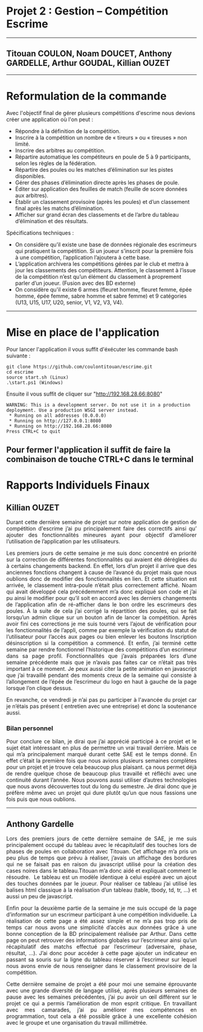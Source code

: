 # Projet 2 : Gestion – Compétition Escrime
---
Titouan COULON, Noam DOUCET, Anthony GARDELLE, Arthur GOUDAL, Killian OUZET
---
---
# Reformulation de la commande
Avec l'objectif final de gérer plusieurs compétitions d'escrime nous devions créer une application où l'on peut :
+ Répondre à la définition de la compétition.
+ Inscrire à la compétition un nombre de « tireurs » ou « tireuses » non limité.
+ Inscrire des arbitres au compétition.
+ Répartire automatique les compétiteurs en poule de 5 à 9 participants, selon
  les règles de la fédération.
+ Répartire des poules ou les matches d’élimination sur les pistes disponibles.
+ Gérer des phases d’élimination directe après les phases de poule.
+ Éditer sur application des feuilles de match (feuille de score données aux arbitres).
+ Établir un classement provisoire (après les poules) et d’un classement final après les matchs d’élimination.
+ Afficher sur grand écran des classements et de l’arbre du tableau d’élimination et des résultats.

Spécifications techniques :
+ On considère qu’il existe une base de données régionale des escrimeurs qui
  pratiquent la compétition. Si un joueur s’inscrit pour la première fois à une
  compétition, l’application l’ajoutera à cette base.
+ L’application archivera les compétitions gérées par le club et mettra à jour les
  classements des compétiteurs. Attention, le classement à l’issue de la compétition
  n’est qu’un élément du classement à proprement parler d’un joueur. (Fusion avec
  des BD externe)
+ On considère qu'il existe 6 armes (fleuret homme, fleuret femme, épée homme, épée femme, sabre homme
et sabre femme) et 9 catégories (U13, U15, U17, U20, senior, V1, V2, V3, V4).
---
# Mise en place de l'application
Pour lancer l'application il vous suffit d'éxécuter les commande bash suivante :
```
git clone https://github.com/coulontitouan/escrime.git
cd escrime
source start.sh (Linux)
.\start.ps1 (Windows)
```
Ensuite il vous suffit de cliquer sur "http://192.168.28.66:8080"
```
WARNING: This is a development server. Do not use it in a production deployment. Use a production WSGI server instead.
 * Running on all addresses (0.0.0.0)
 * Running on http://127.0.0.1:8080
 * Running on http://192.168.28.66:8080
Press CTRL+C to quit
```
Pour fermer l'application il suffit de faire la combinaison de touche CTRL+C dans le terminal
---
# Rapports Individuels Finaux

## Killian OUZET
<div align="justify">

Durant cette dernière semaine de projet sur notre application de gestion de compétition d'escrime j’ai pu principalement faire des correctifs ainsi qu’ ajouter des fonctionnalités mineures ayant pour objectif d’améliorer l’utilisation de l’application par les utilisateurs. 

Les premiers jours de cette semaine je me suis donc concentré en priorité sur la correction de différentes fonctionnalités qui avaient été déréglées du à certains changements backend. En effet, lors d’un projet il arrive que des anciennes fonctions changent à cause de l’avancé du projet mais que nous oublions donc de modifier des fonctionnalités en lien. Et cette situation est arrivée, le classement intra-poule n’était plus correctement affiché. Noam qui avait développé cela précédemment m’a donc expliqué son code et j’ai pu ainsi le modifier pour qu’il soit en accord avec les derniers changements de l’application afin de ré-afficher dans le bon ordre les escrimeurs des poules. À la suite de cela j’ai corrigé la répartition des poules, qui se fait lorsqu’un admin clique sur un bouton afin de lancer la compétition. Après avoir fini ces corrections je me suis tourné vers l’ajout de vérification pour les fonctionnalités de l’appli, comme par exemple la vérification du statut de l’utilisateur pour l’accès aux pages ou bien enlever les boutons Inscription désinscription si la compétition a commencé. Et enfin, j’ai terminé cette semaine par rendre fonctionnel l’historique des compétitions d’un escrimeur dans sa page profil. Fonctionnalités que j’avais préparées lors d’une semaine précédente mais que je n’avais pas faites car ce n’était pas très important à ce moment. Je peux aussi citer la petite animation en javascript que j’ai travaillé pendant des moments creux de la semaine qui consiste à l’allongement de l’épée de l’escrimeur du logo en haut à gauche de la page lorsque l’on clique dessus.

En revanche, ce vendredi je n’ai pas pu participer à l'avancée du projet car je n’étais pas présent ( entretien avec une entreprise) et donc la soutenance aussi.

### Bilan personnel
Pour conclure ce bilan, je dirai que j’ai apprécié participé à ce projet et le sujet était intéressant en plus de permettre un vrai travail derrière. Mais ce qui m’a principalement marqué durant cette SAE est le temps donné. En effet c’était la première fois que nous avions plusieurs semaines complètes pour un projet et je trouve cela beaucoup plus plaisant. ça nous permet déjà de rendre quelque chose de beaucoup plus travaillé et réfléchi avec une continuité durant l’année. Nous pouvons aussi utiliser d’autres technologies que nous avons découvertes tout du long du semestre. Je dirai donc que je préfère même avec un projet qui dure plutôt qu’un que nous fassions une fois puis que nous oublions.
</div>

---
## Anthony Gardelle
<div align="justify">

Lors des premiers jours de cette dernière semaine de SAE, je me suis principalement occupé du tableau avec le récapitulatif des touches lors de phases de poules en collaboration avec Titouan. Cet affichage m’a pris un peu plus de temps que prévu à réaliser, j’avais un affichage des bordures qui ne se faisait pas en raison du javascript utilisé pour la création des cases noires dans le tableau.Titouan m’a donc aidé et expliquait comment le résoudre.  Le tableau est un modèle identique à celui espéré avec un ajout des touches données par le joueur. Pour réaliser ce tableau j’ai utilisé les balises html classique à la réalisation d’un tableau (table, tbody, td, tr, ...) et aussi un peu de javascript. 

Enfin pour la deuxième partie de la semaine je me suis occupé de la page d’information sur un escrimeur participant à une compétition individuelle. La réalisation de cette page a été assez simple et ne m’a pas trop pris de temps car nous avons une simplicité d’accès aux données grâce à une bonne conception de la BD principalement réalisée par Arthur. Dans cette page on peut retrouver des informations globales sur l’escrimeur ainsi qu’un récapitulatif des matchs effectué par l’escrimeur (adversaire, phase, résultat, …). J’ai donc pour accéder à cette page ajouter un indicateur en passant sa souris sur la ligne du tableau réserver à l’escrimeur sur lequel nous avons envie de nous renseigner dans le classement provisoire de la compétition.

Cette dernière semaine de projet a été pour moi une semaine éprouvante avec une grande diversité de langage utilisé, après plusieurs semaines de pause avec les semaines précédentes, j’ai pu avoir un œil différent sur le projet ce qui a permis l’amélioration de mon esprit critique. En travaillant avec mes camarades, j’ai pu améliorer mes compétences en programmation, tout cela a été possible grâce à une excellente cohésion avec le groupe et une organisation du travail millimétrée.
</div>
